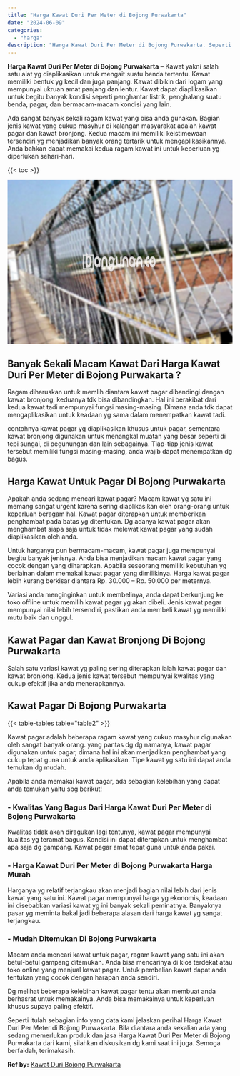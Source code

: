 ```yaml
---
title: "Harga Kawat Duri Per Meter di Bojong Purwakarta"
date: "2024-06-09"
categories: 
  - "harga"
description: "Harga Kawat Duri Per Meter di Bojong Purwakarta. Seperti itulah sebagian info yang data kami jelaskan perihal Harga Kawat Duri Per Meter di Bojong Purwakarta..."
---
```


**Harga Kawat Duri Per Meter di Bojong Purwakarta** – Kawat yakni salah satu alat yg diaplikasikan untuk mengait suatu benda tertentu. Kawat memiliki bentuk yg kecil dan juga panjang. Kawat dibikin dari logam yang mempunyai ukruan amat panjang dan lentur. Kawat dapat diaplikasikan untuk begitu banyak kondisi seperti penghantar listrik, penghalang suatu benda, pagar, dan bermacam-macam kondisi yang lain.

Ada sangat banyak sekali ragam kawat yang bisa anda gunakan. Bagian jenis kawat yang cukup masyhur di kalangan masyarakat adalah kawat pagar dan kawat bronjong. Kedua macam ini memiliki keistimewaan tersendiri yg menjadikan banyak orang tertarik untuk mengaplikasikannya. Anda bahkan dapat memakai kedua ragam kawat ini untuk keperluan yg diperlukan sehari-hari.

{{< toc >}}

![Harga Kawat Duri Per Meter di Bojong Purwakarta](/images/jual-kawat-murah52.png)

## Banyak Sekali Macam Kawat Dari Harga Kawat Duri Per Meter di Bojong Purwakarta ?

Ragam diharuskan untuk memlih diantara kawat pagar dibandingi dengan kawat bronjong, keduanya tdk bisa dibandingkan. Hal ini berakibat dari kedua kawat tadi mempunyai fungsi masing-masing. Dimana anda tdk dapat mengaplikasikan untuk keadaan yg sama dalam menempatkan kawat tadi.

contohnya kawat pagar yg diaplikasikan khusus untuk pagar, sementara kawat bronjong digunakan untuk menangkal muatan yang besar seperti di tepi sungai, di pegunungan dan lain sebagainya. Tiap-tiap jenis kawat tersebut memiliki fungsi masing-masing, anda wajib dapat menempatkan dg bagus.

## Harga Kawat Untuk Pagar Di Bojong Purwakarta

Apakah anda sedang mencari kawat pagar? Macam kawat yg satu ini memang sangat urgent karena sering diaplikasikan oleh orang-orang untuk keperluan beragam hal. Kawat pagar diterapkan untuk memberikan penghambat pada batas yg ditentukan. Dg adanya kawat pagar akan menghambat siapa saja untuk tidak melewat kawat pagar yang sudah diaplikasikan oleh anda.

Untuk harganya pun bermacam-macam, kawat pagar juga mempunyai begitu banyak jenisnya. Anda bisa menjadikan macam kawat pagar yang cocok dengan yang diharapkan. Apabila seseorang memiliki kebutuhan yg berlainan dalam memakai kawat pagar yang dimilikinya. Harga kawat pagar lebih kurang berkisar diantara Rp. 30.000 – Rp. 50.000 per meternya.

Variasi anda menginginkan untuk membelinya, anda dapat berkunjung ke toko offline untuk memilih kawat pagar yg akan dibeli. Jenis kawat pagar mempunyai nilai lebih tersendiri, pastikan anda membeli kawat yg memiliki mutu baik dan unggul.

## Kawat Pagar dan Kawat Bronjong Di Bojong Purwakarta

Salah satu variasi kawat yg paling sering diterapkan ialah kawat pagar dan kawat bronjong. Kedua jenis kawat tersebut mempunyai kwalitas yang cukup efektif jika anda menerapkannya.

## Kawat Pagar Di Bojong Purwakarta

{{< table-tables table="table2" >}}

Kawat pagar adalah beberapa ragam kawat yang cukup masyhur digunakan oleh sangat banyak orang. yang pantas dg dg namanya, kawat pagar digunakan untuk pagar, dimana hal ini akan menjadikan penghambat yang cukup tepat guna untuk anda aplikasikan. Tipe kawat yg satu ini dapat anda temukan dg mudah.

Apabila anda memakai kawat pagar, ada sebagian kelebihan yang dapat anda temukan yaitu sbg berikut!

### \- Kwalitas Yang Bagus Dari Harga Kawat Duri Per Meter di Bojong Purwakarta

Kwalitas tidak akan diragukan lagi tentunya, kawat pagar mempunyai kualitas yg teramat bagus. Kondisi ini dapat diterapkan untuk menghambat apa saja dg gampang. Kawat pagar amat tepat guna untuk anda pakai.

### \- Harga Kawat Duri Per Meter di Bojong Purwakarta Harga Murah

Harganya yg relatif terjangkau akan menjadi bagian nilai lebih dari jenis kawat yang satu ini. Kawat pagar mempunyai harga yg ekonomis, keadaan ini disebabkan variasi kawat yg ini banyak sekali peminatnya. Banyaknya pasar yg meminta bakal jadi beberapa alasan dari harga kawat yg sangat terjangkau.

### \- Mudah Ditemukan Di Bojong Purwakarta

Macam anda mencari kawat untuk pagar, ragam kawat yang satu ini akan betul-betul gampang ditemukan. Anda bisa mencarinya di kios terdekat atau toko online yang menjual kawat pagar. Untuk pembelian kawat dapat anda tentukan yang cocok dengan harapan anda sendiri.

Dg melihat beberapa kelebihan kawat pagar tentu akan membuat anda berhasrat untuk memakainya. Anda bisa memakainya untuk keperluan khusus supaya paling efektif.

Seperti itulah sebagian info yang data kami jelaskan perihal Harga Kawat Duri Per Meter di Bojong Purwakarta. Bila diantara anda sekalian ada yang sedang memerlukan produk dan jasa Harga Kawat Duri Per Meter di Bojong Purwakarta dari kami, silahkan diskusikan dg kami saat ini juga. Semoga berfaidah, terimakasih.

**Ref by:** [Kawat Duri Bojong Purwakarta](https://id.wikipedia.org/wiki/Kawat)
